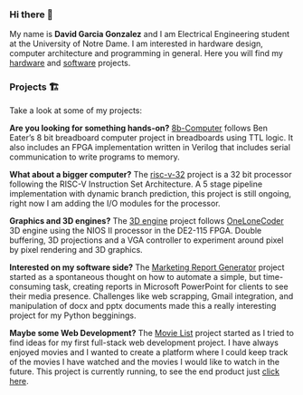 ### Hi there 👋

My name is **David Garcia Gonzalez** and I am Electrical Engineering student at the University of Notre Dame. I am interested in hardware design, computer architecture and programming in general. Here you will find my [hardware](https://github.com/stars/dgarci23/lists/hardware) and [software](https://github.com/stars/dgarci23/lists/hardware) projects.

### Projects 🏗
Take a look at some of my projects:

**Are you looking for something hands-on?** [8b-Computer](https://github.com/dgarci23/8b-Computer) follows Ben Eater’s 8 bit breadboard computer project in breadboards using TTL logic. It also includes an FPGA implementation written in Verilog that includes serial communication to write programs to memory.

**What about a bigger computer?** The [risc-v-32](https://github.com/dgarci23/risc-v-32) project is a 32 bit processor following the RISC-V Instruction Set Architecture. A 5 stage pipeline implementation with dynamic branch prediction, this project is still ongoing, right now I am adding the I/O modules for the processor.

**Graphics and 3D engines?** The [3D engine](https://github.com/dgarci23/3d-engine) project follows [OneLoneCoder](https://www.youtube.com/c/javidx9/videos?app=desktop) 3D engine using the NIOS II processor in the DE2-115 FPGA. Double buffering, 3D projections and a VGA controller to experiment around pixel by pixel rendering and 3D graphics.

**Interested on my software side?** The [Marketing Report Generator](https://github.com/dgarci23/Report-Generator) project started as a spontaneous thought on how to automate a simple, but time-consuming task, creating reports in Microsoft PowerPoint for clients to see their media presence. Challenges like web scrapping, Gmail integration, and manipulation of docx and pptx documents made this a really interesting project for my Python begginings.

**Maybe some Web Development?** The [Movie List](https://github.com/dgarci23/movie-list) project started as I tried to find ideas for my first full-stack web development project. I have always enjoyed movies and I wanted to create a platform where I could keep track of the movies I have watched and the movies I would like to watch in the future. This project is currently running, to see the end product just [click here](https://movie-list-david.herokuapp.com/).



<!-- ### Connect with me: 
[<img align = "left" alt = "Linkedln" width=22px src="https://cdn.jsdelivr.net/npm/simple-icons@v3/icons/linkedin.svg" />][linkedln]

<br />

### Languages and Tools:

<img align="left" alt="HTML5" width="26px" src="https://raw.githubusercontent.com/github/explore/80688e429a7d4ef2fca1e82350fe8e3517d3494d/topics/html/html.png" />
<img align="left" alt="CSS3" width="26px" src="https://raw.githubusercontent.com/github/explore/80688e429a7d4ef2fca1e82350fe8e3517d3494d/topics/css/css.png" />
<img align="left" alt="JavaScript" width="26px" src="https://raw.githubusercontent.com/github/explore/80688e429a7d4ef2fca1e82350fe8e3517d3494d/topics/javascript/javascript.png"/>
<img align="left" alt="Node.js" width="26px" src="https://raw.githubusercontent.com/github/explore/80688e429a7d4ef2fca1e82350fe8e3517d3494d/topics/nodejs/nodejs.png" />
<img align="left" alt="MongoDB" width="26px" src="https://raw.githubusercontent.com/github/explore/80688e429a7d4ef2fca1e82350fe8e3517d3494d/topics/mongodb/mongodb.png" />
<img align="left" alt="Git" width="26px" src="https://raw.githubusercontent.com/github/explore/80688e429a7d4ef2fca1e82350fe8e3517d3494d/topics/git/git.png" />
<img align="left" alt="GitHub" width="26px" src="https://raw.githubusercontent.com/github/explore/78df643247d429f6cc873026c0622819ad797942/topics/github/github.png" />
<img align="left" alt="Terminal" width="26px" src="https://raw.githubusercontent.com/github/explore/80688e429a7d4ef2fca1e82350fe8e3517d3494d/topics/terminal/terminal.png" />

-->

[linkedln]: https://www.linkedin.com/in/david-garcia-gonzalez/

